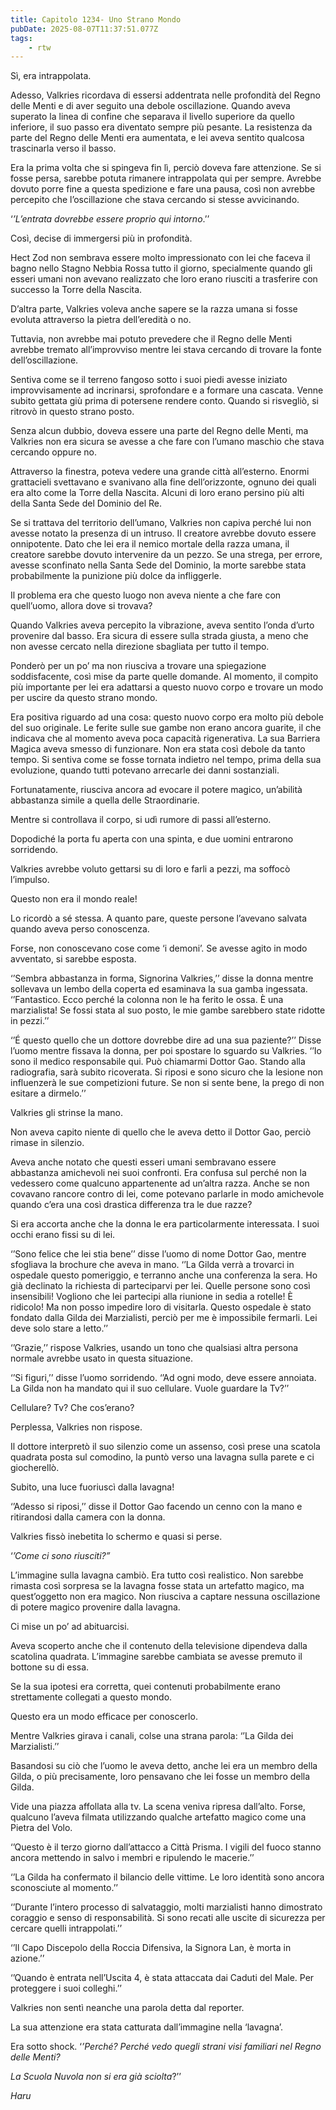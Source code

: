 ```yaml
---
title: Capitolo 1234- Uno Strano Mondo
pubDate: 2025-08-07T11:37:51.077Z
tags:
    - rtw
---
```



Sì, era intrappolata.


Adesso, Valkries ricordava di essersi addentrata nelle profondità del Regno delle Menti e di aver seguito una debole oscillazione. Quando aveva superato la linea di confine che separava il livello superiore da quello inferiore, il suo passo era diventato sempre più pesante. La resistenza da parte del Regno delle Menti era aumentata, e lei aveva sentito qualcosa trascinarla verso il basso.


Era la prima volta che si spingeva fin lì, perciò doveva fare attenzione. Se si fosse persa, sarebbe potuta rimanere intrappolata qui per sempre. Avrebbe dovuto porre fine a questa spedizione e fare una pausa, così non avrebbe percepito che l’oscillazione che stava cercando si stesse avvicinando.


‘<em>’L’entrata dovrebbe essere proprio qui intorno</em>.’’


Così, decise di immergersi più in profondità.


Hect Zod non sembrava essere molto impressionato con lei che faceva il bagno nello Stagno Nebbia Rossa tutto il giorno, specialmente quando gli esseri umani non avevano realizzato che loro erano riusciti a trasferire con successo la Torre della Nascita.


D’altra parte, Valkries voleva anche sapere se la razza umana si fosse evoluta attraverso la pietra dell’eredità o no.


Tuttavia, non avrebbe mai potuto prevedere che il Regno delle Menti avrebbe tremato all’improvviso mentre lei stava cercando di trovare la fonte dell’oscillazione.


Sentiva come se il terreno fangoso sotto i suoi piedi avesse iniziato improvvisamente ad incrinarsi, sprofondare e a formare una cascata. Venne subito gettata giù prima di potersene rendere conto. Quando si risvegliò, si ritrovò in questo strano posto.


Senza alcun dubbio, doveva essere una parte del Regno delle Menti, ma Valkries non era sicura se avesse a che fare con l’umano maschio che stava cercando oppure no.


Attraverso la finestra, poteva vedere una grande città all’esterno. Enormi grattacieli svettavano e svanivano alla fine dell’orizzonte, ognuno dei quali era alto come la Torre della Nascita. Alcuni di loro erano persino più alti della Santa Sede del Dominio del Re.


Se si trattava del territorio dell’umano, Valkries non capiva perché lui non avesse notato la presenza di un intruso. Il creatore avrebbe dovuto essere onnipotente. Dato che lei era il nemico mortale della razza umana, il creatore sarebbe dovuto intervenire da un pezzo. Se una strega, per errore, avesse sconfinato nella Santa Sede del Dominio, la morte sarebbe stata probabilmente la punizione più dolce da infliggerle.


Il problema era che questo luogo non aveva niente a che fare con quell’uomo, allora dove si trovava?


Quando Valkries aveva percepito la vibrazione, aveva sentito l’onda d’urto provenire dal basso. Era sicura di essere sulla strada giusta, a meno che non avesse cercato nella direzione sbagliata per tutto il tempo.


Ponderò per un po’ ma non riusciva a trovare una spiegazione soddisfacente, così mise da parte quelle domande. Al momento, il compito più importante per lei era adattarsi a questo nuovo corpo e trovare un modo per uscire da questo strano mondo.


Era positiva riguardo ad una cosa: questo nuovo corpo era molto più debole del suo originale. Le ferite sulle sue gambe non erano ancora guarite, il che indicava che al momento aveva poca capacità rigenerativa. La sua Barriera Magica aveva smesso di funzionare. Non era stata così debole da tanto tempo. Si sentiva come se fosse tornata indietro nel tempo, prima della sua evoluzione, quando tutti potevano arrecarle dei danni sostanziali.


Fortunatamente, riusciva ancora ad evocare il potere magico, un’abilità abbastanza simile a quella delle Straordinarie.


Mentre si controllava il corpo, si udì rumore di passi all’esterno.


Dopodiché la porta fu aperta con una spinta, e due uomini entrarono sorridendo.


Valkries avrebbe voluto gettarsi su di loro e farli a pezzi, ma soffocò l’impulso.


Questo non era il mondo reale!


Lo ricordò a sé stessa. A quanto pare, queste persone l’avevano salvata quando aveva perso conoscenza.


Forse, non conoscevano cose come ‘i demoni’. Se avesse agito in modo avventato, si sarebbe esposta.


‘’Sembra abbastanza in forma, Signorina Valkries,’’ disse la donna mentre sollevava un lembo della coperta ed esaminava la sua gamba ingessata. ‘’Fantastico. Ecco perché la colonna non le ha ferito le ossa. È una marzialista! Se fossi stata al suo posto, le mie gambe sarebbero state ridotte in pezzi.’’


‘’É questo quello che un dottore dovrebbe dire ad una sua paziente?’’ Disse l’uomo mentre fissava la donna, per poi spostare lo sguardo su Valkries. ‘’Io sono il medico responsabile qui. Può chiamarmi Dottor Gao. Stando alla radiografia, sarà subito ricoverata. Si riposi e sono sicuro che la lesione non influenzerà le sue competizioni future. Se non si sente bene, la prego di non esitare a dirmelo.’’


Valkries gli strinse la mano.


Non aveva capito niente di quello che le aveva detto il Dottor Gao, perciò rimase in silenzio.


Aveva anche notato che questi esseri umani sembravano essere abbastanza amichevoli nei suoi confronti. Era confusa sul perché non la vedessero come qualcuno appartenente ad un’altra razza. Anche se non covavano rancore contro di lei, come potevano parlarle in modo amichevole quando c’era una così drastica differenza tra le due razze?


Si era accorta anche che la donna le era particolarmente interessata. I suoi occhi erano fissi su di lei.


‘’Sono felice che lei stia bene’’ disse l’uomo di nome Dottor Gao, mentre sfogliava la brochure che aveva in mano. ‘’La Gilda verrà a trovarci in ospedale questo pomeriggio, e terranno anche una conferenza la sera. Ho già declinato la richiesta di parteciparvi per lei. Quelle persone sono così insensibili! Vogliono che lei partecipi alla riunione in sedia a rotelle! È ridicolo! Ma non posso impedire loro di visitarla. Questo ospedale è stato fondato dalla Gilda dei Marzialisti, perciò per me è impossibile fermarli. Lei deve solo stare a letto.’’


‘’Grazie,’’ rispose Valkries, usando un tono che qualsiasi altra persona normale avrebbe usato in questa situazione.


‘’Si figuri,’’ disse l’uomo sorridendo. ‘’Ad ogni modo, deve essere annoiata. La Gilda non ha mandato qui il suo cellulare. Vuole guardare la Tv?’’


Cellulare? Tv? Che cos’erano?


Perplessa, Valkries non rispose.


Il dottore interpretò il suo silenzio come un assenso, così prese una scatola quadrata posta sul comodino, la puntò verso una lavagna sulla parete e ci giocherellò.


Subito, una luce fuoriuscì dalla lavagna!


‘’Adesso si riposi,’’ disse il Dottor Gao facendo un cenno con la mano e ritirandosi dalla camera con la donna.


Valkries fissò inebetita lo schermo e quasi si perse.


‘<em>’Come ci sono riusciti?” </em>


L’immagine sulla lavagna cambiò. Era tutto così realistico. Non sarebbe rimasta così sorpresa se la lavagna fosse stata un artefatto magico, ma quest’oggetto non era magico. Non riusciva a captare nessuna oscillazione di potere magico provenire dalla lavagna.


Ci mise un po’ ad abituarcisi.


Aveva scoperto anche che il contenuto della televisione dipendeva dalla scatolina quadrata. L’immagine sarebbe cambiata se avesse premuto il bottone su di essa.


Se la sua ipotesi era corretta, quei contenuti probabilmente erano strettamente collegati a questo mondo.


Questo era un modo efficace per conoscerlo.


Mentre Valkries girava i canali, colse una strana parola: ‘’La Gilda dei Marzialisti.’’


Basandosi su ciò che l’uomo le aveva detto, anche lei era un membro della Gilda, o più precisamente, loro pensavano che lei fosse un membro della Gilda.


Vide una piazza affollata alla tv. La scena veniva ripresa dall’alto. Forse, qualcuno l’aveva filmata utilizzando qualche artefatto magico come una Pietra del Volo.


‘’Questo è il terzo giorno dall’attacco a Città Prisma. I vigili del fuoco stanno ancora mettendo in salvo i membri e ripulendo le macerie.’’


‘’La Gilda ha confermato il bilancio delle vittime. Le loro identità sono ancora sconosciute al momento.’’


‘’Durante l’intero processo di salvataggio, molti marzialisti hanno dimostrato coraggio e senso di responsabilità. Si sono recati alle uscite di sicurezza per cercare quelli intrappolati.’’


‘’Il Capo Discepolo della Roccia Difensiva, la Signora Lan, è morta in azione.’’


‘’Quando è entrata nell’Uscita 4, è stata attaccata dai Caduti del Male. Per proteggere i suoi colleghi.’’


Valkries non sentì neanche una parola detta dal reporter.


La sua attenzione era stata catturata dall’immagine nella ‘lavagna’.


Era sotto shock. ‘<em>’Perché? Perché vedo quegli strani visi familiari nel Regno delle Menti?</em>


<em>La Scuola Nuvola non si era già sciolta</em>?’’


<em>Haru</em>








                                


                                



